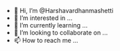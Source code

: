 - 👋 Hi, I’m @Harshavardhanmashetti
- 👀 I’m interested in ...
- 🌱 I’m currently learning ...
- 💞️ I’m looking to collaborate on ...
- 📫 How to reach me ...

<!---
Harshavardhanmashetti/Harshavardhanmashetti is a ✨ special ✨ repository because its `README.md` (this file) appears on your GitHub profile.
You can click the Preview link to take a look at your changes.
--->
